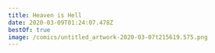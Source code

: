 ```yaml
---
title: Heaven is Hell
date: 2020-03-09T01:24:07.478Z
bestOf: true
image: /comics/untitled_artwork-2020-03-07t215619.575.png
---
```

